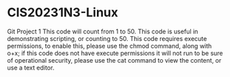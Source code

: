 # CIS20231N3-Linux
Git Project 1
This code will count from 1 to 50.
This code is useful in demonstrating scripting, or counting to 50.
This code requires execute permissions, to enable this, please use the chmod command, along with o+x;
if this code does not have execute permissions it will not run
to be sure of operational security, please use the cat command to view the content, or use a text editor.
